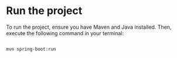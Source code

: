 <!-- Run project -->
# Run the project

To run the project, ensure you have Maven and Java installed. Then, execute the following command in your terminal:

```bash

mvn spring-boot:run